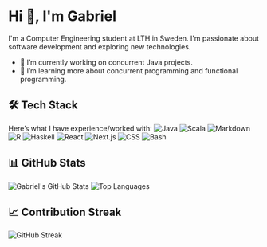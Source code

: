 # Hi 👋, I'm Gabriel
I'm a Computer Engineering student at LTH in Sweden. I'm passionate about software development and exploring new technologies. 

- 🔭 I’m currently working on concurrent Java projects.
- 🌱 I’m learning more about concurrent programming and functional programming.
## 🛠️ Tech Stack
Here’s what I have experience/worked with:
![Java](https://img.shields.io/badge/Java-ED8B00?style=for-the-badge&logo=java&logoColor=white)
![Scala](https://img.shields.io/badge/Scala-%23DC322F.svg?style=for-the-badge&logo=scala&logoColor=white)
![Markdown](https://img.shields.io/badge/Markdown-%23000000.svg?style=for-the-badge&logo=markdown&logoColor=white)
![R](https://img.shields.io/badge/R-276DC3?style=for-the-badge&logo=r&logoColor=white)
![Haskell](https://img.shields.io/badge/Haskell-5e5086?style=for-the-badge&logo=haskell&logoColor=white)
![React](https://img.shields.io/badge/React-%2320232a.svg?style=for-the-badge&logo=react&logoColor=%2361DAFB)
![Next.js](https://img.shields.io/badge/Next.js-000000?style=for-the-badge&logo=nextdotjs&logoColor=white)
![CSS](https://img.shields.io/badge/CSS-1572B6?style=for-the-badge&logo=css3&logoColor=white)
![Bash](https://img.shields.io/badge/Bash-%23121011.svg?style=for-the-badge&logo=gnu-bash&logoColor=white)

## 📊 GitHub Stats
![Gabriel's GitHub Stats](https://github-readme-stats.vercel.app/api?username=GabrielSkogHD&show_icons=true&theme=dark)
![Top Languages](https://github-readme-stats.vercel.app/api/top-langs/?username=GabrielSkogHD&layout=compact&theme=dark)

## 📈 Contribution Streak
![GitHub Streak](https://github-readme-streak-stats.herokuapp.com/?user=GabrielSkogHD&theme=dark)

<!--
**GabrielSkogHD/GabrielSkogHD** is a ✨ _special_ ✨ repository because its `README.md` (this file) appears on your GitHub profile.

Here are some ideas to get you started:

- 🔭 I’m currently working on ...
- 🌱 I’m currently learning ...
- 👯 I’m looking to collaborate on ...
- 🤔 I’m looking for help with ...
- 💬 Ask me about ...
- 📫 How to reach me: ...
- 😄 Pronouns: ...
- ⚡ Fun fact: ...
-->
